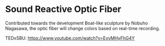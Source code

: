 # Sound Reactive Optic Fiber
Contributed towards the development Boat-like sculpture by Nobuho Nagasawa, the optic fiber will change colors based on real-time recording.

TEDxSBU: https://www.youtube.com/watch?v=EyvMHyFhG4Y
